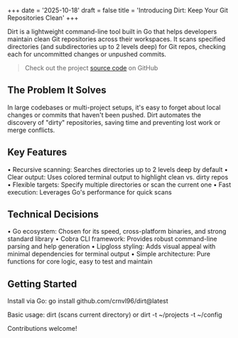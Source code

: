 +++
date = '2025-10-18'
draft = false
title = 'Introducing Dirt: Keep Your Git Repositories Clean'
+++

Dirt is a lightweight command-line tool built in Go that helps developers maintain clean Git repositories across their workspaces. It scans specified directories (and subdirectories up to 2 levels deep)
for Git repos, checking each for uncommitted changes or unpushed commits.

> Check out the project [source code](https://github.com/crnvl96/dirt) on GitHub

## The Problem It Solves

In large codebases or multi-project setups, it's easy to forget about local changes or commits that haven't been pushed. Dirt automates the discovery of "dirty" repositories, saving time and preventing
lost work or merge conflicts.

## Key Features

• Recursive scanning: Searches directories up to 2 levels deep by default
• Clear output: Uses colored terminal output to highlight clean vs. dirty repos
• Flexible targets: Specify multiple directories or scan the current one
• Fast execution: Leverages Go's performance for quick scans

## Technical Decisions

• Go ecosystem: Chosen for its speed, cross-platform binaries, and strong standard library
• Cobra CLI framework: Provides robust command-line parsing and help generation
• Lipgloss styling: Adds visual appeal with minimal dependencies for terminal output
• Simple architecture: Pure functions for core logic, easy to test and maintain

## Getting Started

Install via Go: go install github.com/crnvl96/dirt@latest

Basic usage: dirt (scans current directory) or dirt -t ~/projects -t ~/config

Contributions welcome!

